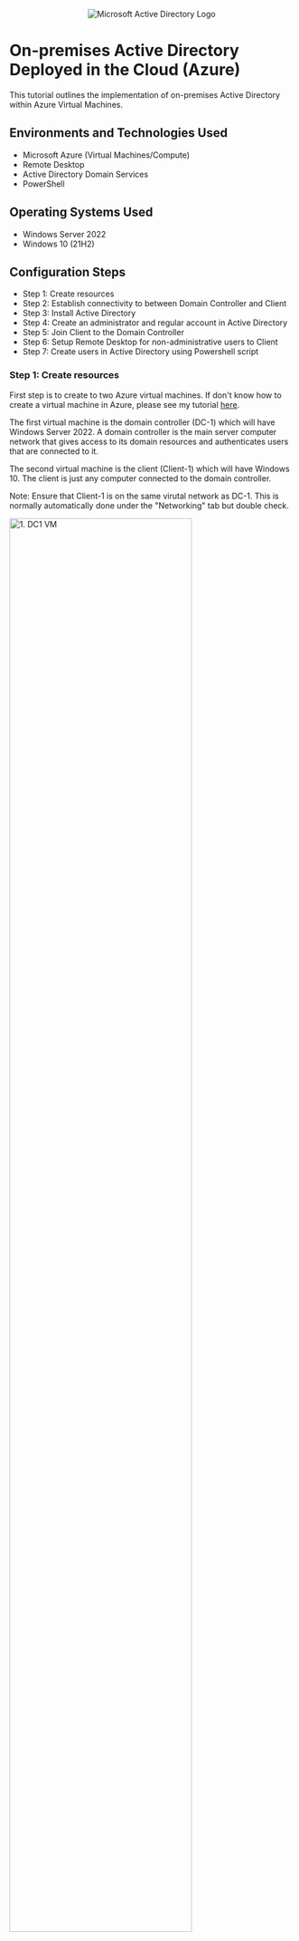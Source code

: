 <p align="center">
<img src="https://i.imgur.com/pU5A58S.png" alt="Microsoft Active Directory Logo"/>
</p>

<h1>On-premises Active Directory Deployed in the Cloud (Azure)</h1>
This tutorial outlines the implementation of on-premises Active Directory within Azure Virtual Machines.<br />

<h2>Environments and Technologies Used</h2>

- Microsoft Azure (Virtual Machines/Compute)
- Remote Desktop
- Active Directory Domain Services
- PowerShell

<h2>Operating Systems Used </h2>

- Windows Server 2022
- Windows 10 (21H2)

<h2>Configuration Steps</h2>

- Step 1: Create resources
- Step 2: Establish connectivity to between Domain Controller and Client
- Step 3: Install Active Directory
- Step 4: Create an administrator and regular account in Active Directory
- Step 5: Join Client to the Domain Controller 
- Step 6: Setup Remote Desktop for non-administrative users to Client
- Step 7: Create users in Active Directory using Powershell script

<h3>Step 1: Create resources</h3>

First step is to create to two Azure virtual machines. If don't know how to create a virtual machine in Azure, please see my tutorial [here](https://github.com/klcarpio/Create-an-Azure-Account-and-Deploy-a-Virtual-Machine).

The first virtual machine is the domain controller (DC-1) which will have Windows Server 2022. A domain controller is the main server computer network that gives access to its domain resources and authenticates users that are connected to it. 

The second virtual machine is the client (Client-1) which will have Windows 10. The client is just any computer connected to the domain controller. 

Note: Ensure that Client-1 is on the same virutal network as DC-1. This is normally automatically done under the "Networking" tab but double check. 

<p>
<img src="https://i.imgur.com/XbuO2GD.png" height="80%" width="80%" alt="1. DC1 VM"/>
</p>

<p>
<img src="https://i.imgur.com/epKINcm.png" height="80%" width="80%" alt="2. DC1 VM"/>
</p>

Next is to ensure DC-1's private IP address is changed from dynamic to static. DC-1's private IP address needs to be static so it does not change during the course of this exercise. 

To do this, go to DC-1's "Networking" section and click on the virtual Network Interface Card (NIC).

<p>
<img src="https://i.imgur.com/EuDoPB6.png" height="80%" width="80%" alt="3. DC1 NIC"/>
</p>

From there, click on IP configurations. 

<p>
<img src="https://i.imgur.com/LMRzrup.png" height="80%" width="80%" alt="4. DC1 IP Config"/>
</p>

Click on the private IP address (10.0.0.4). 

<p>
<img src="https://i.imgur.com/UMIfZlx.png" height="80%" width="80%" alt="5. DC1 private IP"/>
</p>

Click the "Assignment" button to switch it from dynamic to static. 

<p>
<img src="https://i.imgur.com/awI6Rpz.png" height="80%" width="80%" alt="6. Change dynamic to static"/>
</p>

<h3>Step 2: Establish connectivity to between Domain Controller and Client</h3>
Second step is establish connectivity between Client-1 and DC-1. Use Microsoft Remote Desktop to connect to both virtual machines. 

Open Client-1 and open the Command line. Type in the command "ping -t" + the private IP address of DC-1. In this case, it is 10.0.0.4. The "ping -t" command will continously ping DC-1. 

<p>
<img src="https://i.imgur.com/hhelYIM.png" height="80%" width="80%" alt="7. Ping DC1 from Client1"/>
</p>

Due to the firewall blocking incoming Internet Control Message Protocol (ICMP) traffic, the request is timing out. To fix this, login into DC-1 and open the application Windows Defender Firewall with Advanced Security from the Start menu. 

<p>
<img src="https://i.imgur.com/axnzdcP.png" height="80%" width="80%" alt="8. DC1 Firewall 1"/>
</p>

<p>
<img src="https://i.imgur.com/gqQwYO8.png" height="80%" width="80%" alt="9. DC1 Firewall 2"/>
</p>

From here, sort the list by protocol so it is easier to see. Scroll down to ICMPv4 and enable these two inbound rules. 

<p>
<img src="https://i.imgur.com/biR5Bf1.png" height="80%" width="80%" alt="10. ICMP enabled"/>
</p>

Switch back to Client-1 and the Command line will start to ping DC-1 successfully. 

<p>
<img src="https://i.imgur.com/IeA89LA.png" height="80%" width="80%" alt="11. DC-1 Client1 connectivity"/>
</p>

<h3>Step 3: Install Active Directory</h3>

Third step is to install Active Directory Domain Services. Go back into DC-1 Open the Server Manager in DC-1. This should normally open whenever DC-1 is logged into for the first. It can also be found in the Start menu.

<p>
<img src="https://i.imgur.com/hJxsS51.png" height="80%" width="80%" alt="12"/>
</p>

In Server Manager, click "Add roles and features." Follow the prompts. At "Server Roles", check "Active Directory Domain Services." Then click "Add Features."

<p>
<img src="https://i.imgur.com/oF9MYOM.png" height="80%" width="80%" alt="14"/>
</p>

<p>
<img src="https://i.imgur.com/QYvvnoF.png" height="80%" width="80%" alt="15"/>
</p>


Continue to follow all the installation prompts until it is done. 

<p>
<img src="https://i.imgur.com/0LSc0Wi.png" height="80%" width="80%" alt="16"/>
</p>

Once the installation is done, back at the Server Manager Dashboard, click the flag with the yellow hazard sign underneath. Then click "Promote this server to a domain controller."

<p>
<img src="https://i.imgur.com/a9q1YeQ.png" height="80%" width="80%" alt="17"/>
</p>

<p>
<img src="https://i.imgur.com/lPegL0Q.png" height="80%" width="80%" alt="18"/>
</p>

Click "Add a new forest" and type in the root domain. In this example, it was mydomain.com.

<p>
<img src="https://i.imgur.com/0T7J6hZ.png" height="80%" width="80%" alt="19"/>
</p>

Follow all the prompts to finish the installation. DC-1 will restart to add all the updates. It may take some time to update and log back in. 

<p>
<img src="https://i.imgur.com/0qO8sIv.png" height="80%" width="80%" alt="20"/>
</p>

<p>
<img src="https://i.imgur.com/DYXJjRX.png" height="80%" width="80%" alt="21"/>
</p>

<h3>Step 4: Create an administrator and regular account in Active Directory</h3>
Fourth step is to create an administrator account and a regular account in Active Directory. 

Once DC-1 has restarted, open up Server Manager, click "Tools" in the upper right corner, and select "Active Directory Users and Computers."

<p>
<img src="https://i.imgur.com/8Byqn45.png" height="80%" width="80%" alt="22"/>
</p>

In Active Directory Users and Computers, right click the domain (mydomain.com), go to "New" and "Organizational Unit." Create two organizational units for administrators (_ADMINS) and employees (_EMPLOYEES). Once done, right click mydomain.com and click referesh to sort the new organizational units to the top. 

<p>
<img src="https://i.imgur.com/RtW3ahG.png" height="80%" width="80%" alt="23"/>
</p>

<p>
<img src="https://i.imgur.com/HhrKred.png" height="80%" width="80%" alt="24"/>
</p>

<p>
<img src="https://i.imgur.com/MiJ08vZ.png" height="80%" width="80%" alt="25"/>
</p>

<p>
<img src="https://i.imgur.com/CiknW69.png" height="80%" width="80%" alt="26"/>
</p>

Click on the _ADMINS organizational unit and right click into the right window pane. Go to "New" and click "User." Fill in the boxes to create a new user. In this example, "Jane Doe" was used and the login name is "jane_admin."

<p>
<img src="https://i.imgur.com/7OonWQN.png" height="80%" width="80%" alt="27"/>
</p>

<p>
<img src="https://i.imgur.com/UeEhhOd.png" height="80%" width="80%" alt="28"/>
</p>

<p>
<img src="https://i.imgur.com/cpGgmF1.png" height="80%" width="80%" alt="29"/>
</p>

Once the account has been created, right click it and go to "Properties." From there, click the "Member Of" tab, click the "Add..." button, type in domain and click the "Check Names" button. From there, click "Domain Admins" and press "OK" and "Apply" to exit out. 

<p>
<img src="https://i.imgur.com/haUxS8o.png" height="80%" width="80%" alt="30"/>
</p>

<p>
<img src="https://i.imgur.com/Bh813Yi.png" height="80%" width="80%" alt="31"/>
</p>

Log out of DC-1 as "labuser" and log back in as the administrator account that was created (jane_admin). 

<p>
<img src="https://i.imgur.com/RgmSMJB.png" height="80%" width="80%" alt="32"/>
</p>

<p>
<img src="https://i.imgur.com/33X3zMJ.png" height="80%" width="80%" alt="33"/>
</p>

<h3>Step 5: Join Client to the Domain Controller </h3>
Fifth step is to join Client-1 to DC-1. 

To do this, go back to the Azure Portal. Go to the Client-1 virtual machine and click on the "Networking" section in underneath "Settings" on the left hand side. 

<p>
<img src="https://i.imgur.com/jwMFN" height="80%" width="80%" alt="34"/>
</p>

From there, click on "DNS Servers." Then click, "Custom." Type in DC-1's private IP address (10.0.0.4). 

<p>
<img src="https://i.imgur.com/2dPPj3C.png" height="80%" width="80%" alt="35"/>
</p>

<p>
<img src="https://i.imgur.com/1xed7dc.png" height="80%" width="80%" alt="36"/>
</p>

Restart Client-1 and log back in. Once logged in, right click the Start menu and click on "System."

<img src="https://i.imgur.com/xkU5A1U.png" height="80%" width="80%" alt="37"/>
</p>

On the right hand side, click "Rename this PC (advanced)." Then click the "Change..." button and type in the domain name (mydomain.com). 

<img src="https://i.imgur.com/Icy1PH1.png" height="80%" width="80%" alt="38"/>
</p>

Open up the Command line and type the command "ipconfig /displaydns." This will show all the Fully Qualified Domain Names associated to Client-1. It will show that the DNS Servers are associated to DC-1's private IP address. 

<img src="https://i.imgur.com/ozaaPMB.png" height="80%" width="80%" alt="39"/>
</p>

<h3>Step 6: Setup Remote Desktop for non-administrative users to Client</h3>
Sixth step is to setup Remote Desktop for non-administrative users to Client-1. To do this, log into Client-1. This time, log in using the domain name and the admin account (mydomain.com\jane_admin).

<img src="https://i.imgur.com/33LPGMy.png" height="80%" width="80%" alt="40"/>
</p>

Once logged in, right click the Start menu and click "System." Then click "Remote desktop" on the right side. 

<img src="https://i.imgur.com/f2nqqY3.png" height="80%" width="80%" alt="41"/>
</p>







